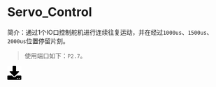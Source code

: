 # Servo_Control
简介：通过1个IO口控制舵机进行连续往复运动，并在经过`1000us`、`1500us`、`2000us`位置停留片刻。  
>使用端口如下：`P2.7`。

[![下载](../download_logo.png)](https://github.com/daishitong/51demo/releases/download/download/08_Servo_Control.zip)  